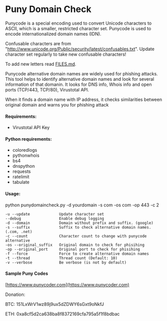# Puny Domain Check

Punycode is a special encoding used to convert Unicode characters to ASCII, which is a smaller, restricted character set. Punycode is used to encode internationalized domain names (IDN).

Confusable characters are from "http://www.unicode.org/Public/security/latest/confusables.txt". Update character set regularly to take new confusable characters!

To add new letters read [FILES.md](misc/FILES.md).

Punycode alternative domain names are widely used for phishing attacks. This tool helps to identify alternative domain names and look for several information of that domanin. It looks for DNS info, Whois info and open ports (TCP/443, TCP/80), Virustotal API.

When it finds a domain name with IP address, it checks similarities between original domain and warns you for phishing attack

#### Requirements: ####
* Virustotal API Key


#### Python requirements: ####
* coloredlogs
* pythonwhois
* bs4
* dnspython
* requests
* ratelimit
* tabulate

#### Usage: #### 
python punydomaincheck.py -d yourdomain -s com -os com -op 443 -c 2

    -u --update             Update character set
    --debug                 Enable debug logging
    -d --domain             Domain without prefix and suffix. (google)
    -s --suffix             Suffix to check alternative domain names. (.com, .net)
    -c --count              Character count to change with punycode alternative
    -os --original_suffix   Original domain to check for phisihing
    -op --original_port     Original port to check for phisihing
    -f --force              Force to create alternative domain names
    -t --thread             Thread count (Default: 10)
    -v --verbose            Be verbose (is not by default)

#### Sample Puny Codes

[https://www.punycoder.com](https://www.punycoder.com)

Donation:

BTC: 151LxWrV1wz89j9ux5dZDWY6sGxt9oNkfJ

ETH: 0xa8cf5d2ca638ba8f8372169cfa795a5f1f8bdbac
